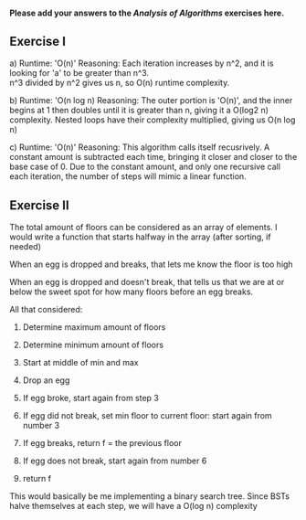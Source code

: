 #### Please add your answers to the ***Analysis of  Algorithms*** exercises here.

## Exercise I

a) 
Runtime: 'O(n)'
Reasoning: Each iteration increases by n^2, and it is looking for 'a' to be greater than n^3.  
n^3 divided by n^2 gives us n, so O(n) runtime complexity.  

b)
Runtime: 'O(n log n)
Reasoning: The outer portion is 'O(n)', and the inner begins at 1 then doubles until it is greater than
n, giving it a O(log2 n) complexity.  Nested loops have their complexity multiplied, giving us O(n log n)

c)
Runtime: 'O(n)'
Reasoning: This algorithm calls itself recusrively.  A constant amount is subtracted each time, bringing 
it closer and closer to the base case of 0.  Due to the constant amount, and only one recursive call each iteration,
the number of steps will mimic a linear function.  

## Exercise II

The total amount of floors can be considered as an array of elements.  I would write a function
that starts halfway in the array (after sorting, if needed)

When an egg is dropped and breaks, that lets me know the floor is too high

When an egg is dropped and doesn't break, that tells us that we are at or below the sweet spot
for how many floors before an egg breaks.  

All that considered:

1. Determine maximum amount of floors
2. Determine minimum amount of floors

3. Start at middle of min and max
4. Drop an egg
5. If egg broke, start again from step 3
6. If egg did not break, set min floor to current floor: start again from number 3 
7. If egg breaks, return f = the previous floor
8. If egg does not break, start again from number 6
9. return f

This would basically be me implementing a binary search tree.  Since BSTs halve themselves at 
each step, we will have a O(log n) complexity
